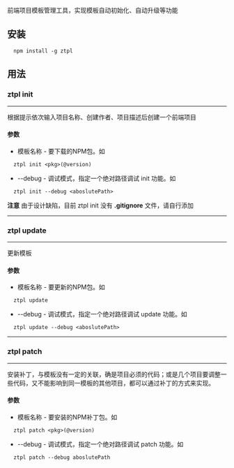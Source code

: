 前端项目模板管理工具，实现模板自动初始化、自动升级等功能

## 安装
```
  npm install -g ztpl
```

## 用法

### ztpl init

***
根据提示依次输入项目名称、创建作者、项目描述后创建一个前端项目

#### 参数
* 模板名称 - 要下载的NPM包。如
```
  ztpl init <pkg>(@version)
```
* --debug - 调试模式，指定一个绝对路径调试 init 功能。如
```
  ztpl init --debug <aboslutePath>
```

**注意** 由于设计缺陷，目前 ztpl init 没有 **.gitignore** 文件，请自行添加

***

### ztpl update
***
更新模板

#### 参数
* 模板名称 - 要更新的NPM包。如
```
  ztpl update
```
* --debug - 调试模式，指定一个绝对路径调试 update 功能。如
```
  ztpl update --debug <aboslutePath>
```

***

### ztpl patch
***
安装补丁，与模板没有一定的关联，确是项目必须的代码；或是几个项目要调整一些代码，又不能影响到同一模板的其他项目，都可以通过补丁的方式来实现。

#### 参数
* 模板名称 - 要安装的NPM补丁包。如
```
  ztpl patch <pkg>(@version)
```
* --debug - 调试模式，指定一个绝对路径调试 patch 功能。如
```
  ztpl patch --debug aboslutePath
```
